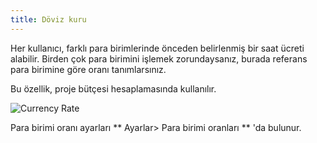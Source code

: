```yaml
---
title: Döviz kuru
---
```


Her kullanıcı, farklı para birimlerinde önceden belirlenmiş bir saat ücreti alabilir.
Birden çok para birimini işlemek zorundaysanız, burada referans para birimine göre oranı tanımlarsınız.

Bu özellik, proje bütçesi hesaplamasında kullanılır.

![Currency Rate](/images/v1/currency-rate.png)

Para birimi oranı ayarları ** Ayarlar> Para birimi oranları ** 'da bulunur.
